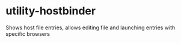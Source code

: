 # utility-hostbinder
Shows host file entries, allows editing file and launching entries with specific browsers
